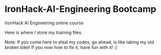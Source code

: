 # IronHack-AI-Engineering Bootcamp
IronHack AI Engineering online course

Here is where I store my training files.

Note: If you come here to steal my codes, go ahead, is like taking my old broken bike! 
If you now how to fix it, have fun with it! :)
